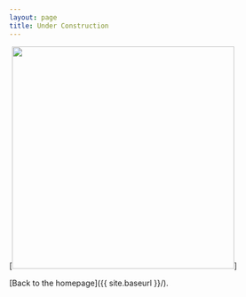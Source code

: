 ```yaml
---
layout: page
title: Under Construction
---
```


[<img src="{{ site.baseurl }}/images/uc.png" style="width: 400px;"/>]

[Back to the homepage]({{ site.baseurl }}/).